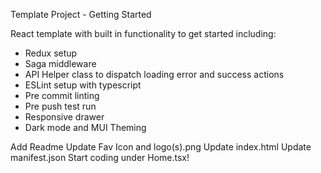 Template Project - Getting Started

React template with built in functionality to get started including:
- Redux setup
- Saga middleware
- API Helper class to dispatch loading error and success actions
- ESLint setup with typescript
- Pre commit linting
- Pre push test run 
- Responsive drawer
- Dark mode and MUI Theming

Add Readme
Update Fav Icon and logo(s).png
Update index.html
Update manifest.json
Start coding under Home.tsx!
